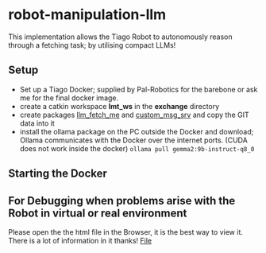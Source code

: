 # robot-manipulation-llm
This implementation allows the Tiago Robot to autonomously reason through a fetching task; by utilising compact LLMs! 

## Setup
- Set up a Tiago Docker; supplied by Pal-Robotics for the barebone or ask me for the final docker image. 
- create a catkin workspace **lmt_ws** in the **exchange** directory
- create packages [llm_fetch_me](./llm_fetch_me) and [custom_msg_srv](./custom_msg_srv) and copy the GIT data into it
- install the ollama package on the PC outside the Docker and download; Ollama communicates with the Docker over the internet ports. (CUDA does not work inside the docker)
```ollama pull gemma2:9b-instruct-q8_0```

## Starting the Docker

## For Debugging when problems arise with the Robot in virtual or real environment
Please open the the html file in the Browser, it is the best way to view it. There is a lot of information in it thanks! [File](./How_to_start_and_operate.html)
